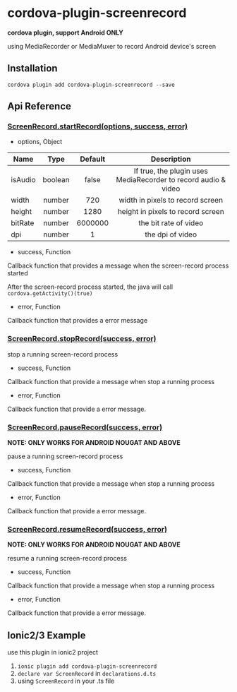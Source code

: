# cordova-plugin-screenrecord

**cordova plugin, support Android ONLY**

using MediaRecorder or MediaMuxer to record Android device's screen

## Installation

`cordova plugin add cordova-plugin-screenrecord --save`

## Api Reference
### [ScreenRecord.startRecord(options, success, error)]()
* options, Object

| Name | Type | Default | Description |
| ---  | :---:  | :---:     | :---: |
| isAudio | boolean | false | If true, the plugin uses MediaRecorder to record audio & video |
| width  | number | 720 |width in pixels to record screen |
| height | number | 1280 |height in pixels to record screen |
| bitRate| number | 6000000 | the bit rate of video |
| dpi | number| 1 | the dpi of video  |

* success,  Function

Callback function that provides a message when the screen-record process started

After the screen-record process started, the java will call `cordova.getActivity()(true)`

* error,  Function

Callback function that provides a error message

### [ScreenRecord.stopRecord(success, error)]()
stop a running screen-record process 
* success,  Function

Callback function that provide a message when stop a running process

* error,  Function

Callback function that provide a error message.

### [ScreenRecord.pauseRecord(success, error)]()

**NOTE: ONLY WORKS FOR ANDROID NOUGAT AND ABOVE**

pause a running screen-record process 
* success,  Function

Callback function that provide a message when stop a running process

* error,  Function

Callback function that provide a error message.

### [ScreenRecord.resumeRecord(success, error)]()
**NOTE: ONLY WORKS FOR ANDROID NOUGAT AND ABOVE**

resume a running screen-record process 
* success,  Function

Callback function that provide a message when stop a running process

* error,  Function

Callback function that provide a error message.
## Ionic2/3 Example

use this plugin in ionic2 project

1. `ionic plugin add cordova-plugin-screenrecord`
2. `declare var ScreenRecord` in `declarations.d.ts`
3.  using `ScreenRecord` in your .ts file
